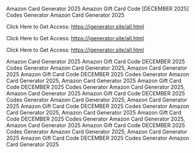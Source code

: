 Amazon Card Generator 2025 Amazon Gift Card Code [DECEMBER 2025] Codes Generator Amazon Card Generator 2025

Click Here to Get Access: https://igenerator.site/all.html

Click Here to Get Access: https://igenerator.site/all.html

Click Here to Get Access: https://igenerator.site/all.html

Amazon Card Generator 2025 Amazon Gift Card Code DECEMBER 2025 Codes Generator Amazon Card Generator 2025, Amazon Card Generator 2025 Amazon Gift Card Code DECEMBER 2025 Codes Generator Amazon Card Generator 2025, Amazon Card Generator 2025 Amazon Gift Card Code DECEMBER 2025 Codes Generator Amazon Card Generator 2025, Amazon Card Generator 2025 Amazon Gift Card Code DECEMBER 2025 Codes Generator Amazon Card Generator 2025, Amazon Card Generator 2025 Amazon Gift Card Code DECEMBER 2025 Codes Generator Amazon Card Generator 2025, Amazon Card Generator 2025 Amazon Gift Card Code DECEMBER 2025 Codes Generator Amazon Card Generator 2025, Amazon Card Generator 2025 Amazon Gift Card Code DECEMBER 2025 Codes Generator Amazon Card Generator 2025, Amazon Card Generator 2025 Amazon Gift Card Code DECEMBER 2025 Codes Generator Amazon Card Generator 2025
